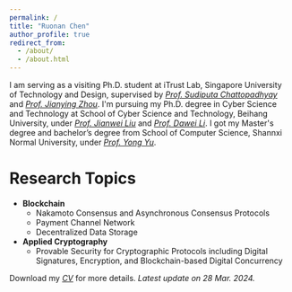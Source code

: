 ```yaml
---
permalink: /
title: "Ruonan Chen"
author_profile: true
redirect_from: 
  - /about/
  - /about.html
---
```


I am serving as a visiting Ph.D. student at iTrust Lab, Singapore University of Technology and Design, supervised by [_Prof. Sudiputa Chattopadhyay_](https://istd.sutd.edu.sg/people/faculty/sudipta-chattopadhyay) and [_Prof. Jianying Zhou_](https://istd.sutd.edu.sg/people/faculty/jianying-zhou). I'm pursuing my Ph.D. degree in Cyber Science and Technology at School of Cyber Science and Technology, Beihang University, under [_Prof. Jianwei Liu_](https://cst.buaa.edu.cn/info/1111/2775.htm) and [_Prof. Dawei Li_](https://cst.buaa.edu.cn/info/1112/3055.htm). I got my Master's degree and bachelor’s degree from School of Computer Science, Shannxi Normal University, under [_Prof. Yong Yu_](https://ccs.snnu.edu.cn/info/1016/2301.htm).

Research Topics
======
- **Blockchain**
  * Nakamoto Consensus and Asynchronous Consensus Protocols
  * Payment Channel Network
  * Decentralized Data Storage
- **Applied Cryptography**
  * Provable Security for Cryptographic Protocols including Digital Signatures, Encryption, and Blockchain-based Digital Concurrency
 
Download my [_CV_](CV_Ruonan.pdf) for more details.  _Latest update on 28 Mar. 2024._


